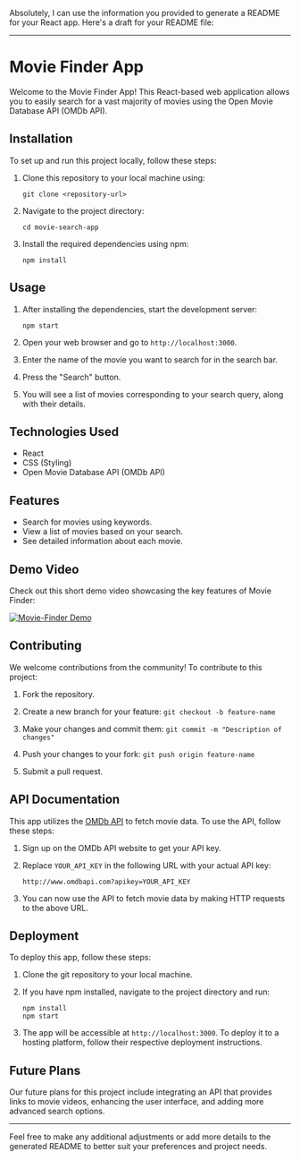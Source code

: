 Absolutely, I can use the information you provided to generate a README for your React app. Here's a draft for your README file:

---

# Movie Finder App

Welcome to the Movie Finder App! This React-based web application allows you to easily search for a vast majority of movies using the Open Movie Database API (OMDb API).

## Installation

To set up and run this project locally, follow these steps:

1. Clone this repository to your local machine using:
   ```
   git clone <repository-url>
   ```

2. Navigate to the project directory:
   ```
   cd movie-search-app
   ```

3. Install the required dependencies using npm:
   ```
   npm install
   ```

## Usage

1. After installing the dependencies, start the development server:
   ```
   npm start
   ```

2. Open your web browser and go to `http://localhost:3000`.

3. Enter the name of the movie you want to search for in the search bar.

4. Press the "Search" button.

5. You will see a list of movies corresponding to your search query, along with their details.

## Technologies Used

- React
- CSS (Styling)
- Open Movie Database API (OMDb API)

## Features

- Search for movies using keywords.
- View a list of movies based on your search.
- See detailed information about each movie.
## Demo Video

Check out this short demo video showcasing the key features of Movie Finder:

[![Movie-Finder Demo]("C:\Users\kelen\Downloads\demo.jpg")]([https://www.youtube.com/watch?v=your-video-id-here](https://www.youtube.com/watch?v=2K9FwXgzatY))

## Contributing

We welcome contributions from the community! To contribute to this project:

1. Fork the repository.

2. Create a new branch for your feature: `git checkout -b feature-name`

3. Make your changes and commit them: `git commit -m "Description of changes"`

4. Push your changes to your fork: `git push origin feature-name`

5. Submit a pull request.

## API Documentation

This app utilizes the [OMDb API](http://www.omdbapi.com) to fetch movie data. To use the API, follow these steps:

1. Sign up on the OMDb API website to get your API key.

2. Replace `YOUR_API_KEY` in the following URL with your actual API key:
   ```
   http://www.omdbapi.com?apikey=YOUR_API_KEY
   ```

3. You can now use the API to fetch movie data by making HTTP requests to the above URL.

## Deployment

To deploy this app, follow these steps:

1. Clone the git repository to your local machine.

2. If you have npm installed, navigate to the project directory and run:
   ```
   npm install
   npm start
   ```

3. The app will be accessible at `http://localhost:3000`. To deploy it to a hosting platform, follow their respective deployment instructions.

## Future Plans

Our future plans for this project include integrating an API that provides links to movie videos, enhancing the user interface, and adding more advanced search options.

---

Feel free to make any additional adjustments or add more details to the generated README to better suit your preferences and project needs.
